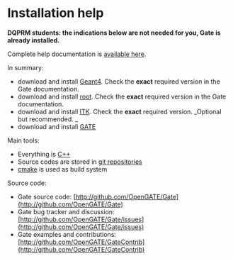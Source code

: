 # Installation help



**DQPRM students: the indications below are not needed for you, Gate is already installed.**



Complete help documentation is [available here](http://www.opengatecollaboration.org/InstallingGate).

In summary:

* download and install [Geant4](http://geant4.web.cern.ch). Check the **exact** required version in the Gate documentation.
* download and install [root](http://root.cern.ch). Check the **exact** required version in the Gate documentation.
* download and install [ITK](http://www.itk.org). Check the **exact** required version.  _Optional but recommended. _
* download and install [GATE](http://github.com/OpenGATE/Gate)

Main tools:

* Everything is [C++](https://en.wikipedia.org/wiki/C%2B%2B)
* Source codes are stored in [git repositories](https://en.wikipedia.org/wiki/Git)
* [cmake](https://en.wikipedia.org/wiki/CMake) is used as build system

Source code:

* Gate source code: [http://github.com/OpenGATE/Gate](http://github.com/OpenGATE/Gate)
* Gate bug tracker and discussion: [http://github.com/OpenGATE/Gate/issues](http://github.com/OpenGATE/Gate/issues)
* Gate examples and contributions: [http://github.com/OpenGATE/GateContrib](http://github.com/OpenGATE/GateContrib)



